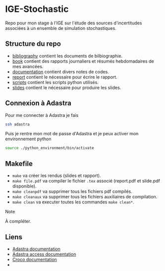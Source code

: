 # IGE-Stochastic
Repo pour mon stage à l'IGE sur l'étude des sources d'incertitudes associées à un ensemble de simulation stochastiques.

## Structure du repo
- [bibliography](bibliography/) contient les documents de bilbiographie.
- [book](book/) contient des rapports journaliers et résumés hebdomadaires de mes avancées.
- [documentation](documentation/) contient divers notes de codes.
- [report](report/) contient le nécessaire pour écrire le rapport.
- [scripts](scripts/) contient les scripts python utilisés.
- [slides](slides/) contient le nécessaire pour produire les slides.

## Connexion à Adastra
Pour me connecter à Adastra je fais 
```bash
ssh adastra
```

Puis je rentre mon mot de passe d'Adastra et je peux activer mon environnement python
```bash
source ./python_environment/bin/activate
```  

## Makefile
- `make` va créer les rendus (slides et rapport).
- `make file.pdf` va compiler le fichier `.tex` associé (report.pdf et slide.pdf disponible).
- `make cleanpdf` va supprimer tous les fichiers pdf compilés.
- `make cleanaux` va supprimer tous les fichiers auxiliaires de compilation.
- `make clean` va executer toutes les commandes `make clean*`.


> [!NOTE]
> À compléter.

## Liens
- [Adastra documentation](https://dci.dci-gitlab.cines.fr/webextranet/)
- [Adastra access documentation](https://dci.dci-gitlab.cines.fr/webextranet/user_support/index.html#adastra-accessing-account-opening)
- [Croco documentation](https://croco-ocean.gitlabpages.inria.fr/croco_doc/)
- 